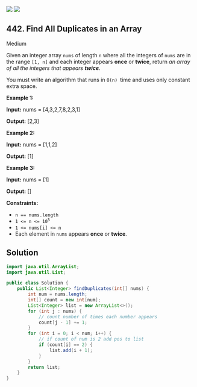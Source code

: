 [![](https://img.shields.io/github/stars/javadev/LeetCode-in-Java?label=Stars&style=flat-square)](https://github.com/javadev/LeetCode-in-Java)
[![](https://img.shields.io/github/forks/javadev/LeetCode-in-Java?label=Fork%20me%20on%20GitHub%20&style=flat-square)](https://github.com/javadev/LeetCode-in-Java/fork)

## 442\. Find All Duplicates in an Array

Medium

Given an integer array `nums` of length `n` where all the integers of `nums` are in the range `[1, n]` and each integer appears **once** or **twice**, return _an array of all the integers that appears **twice**_.

You must write an algorithm that runs in `O(n) `time and uses only constant extra space.

**Example 1:**

**Input:** nums = [4,3,2,7,8,2,3,1]

**Output:** [2,3] 

**Example 2:**

**Input:** nums = [1,1,2]

**Output:** [1] 

**Example 3:**

**Input:** nums = [1]

**Output:** [] 

**Constraints:**

*   `n == nums.length`
*   <code>1 <= n <= 10<sup>5</sup></code>
*   `1 <= nums[i] <= n`
*   Each element in `nums` appears **once** or **twice**.

## Solution

```java
import java.util.ArrayList;
import java.util.List;

public class Solution {
    public List<Integer> findDuplicates(int[] nums) {
        int num = nums.length;
        int[] count = new int[num];
        List<Integer> list = new ArrayList<>();
        for (int j : nums) {
            // count number of times each number appears
            count[j - 1] += 1;
        }
        for (int i = 0; i < num; i++) {
            // if count of num is 2 add pos to list
            if (count[i] == 2) {
                list.add(i + 1);
            }
        }
        return list;
    }
}
```